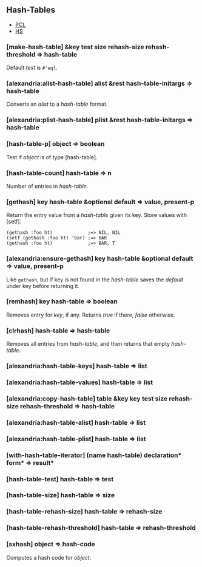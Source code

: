 ## Hash-Tables

* [PCL](http://gigamonkeys.com/book/collections.html#hash-tables)
* [HS](http://www.lispworks.com/documentation/HyperSpec/Body/18_aa.htm)

### [make-hash-table] &key test size rehash-size rehash-threshold => hash-table

Default *test* is `#'eql`.

### [alexandria:alist-hash-table] alist &rest hash-table-initargs => hash-table

Converts an *alist* to a *hash-table* format.

### [alexandria:plist-hash-table] plist &rest hash-table-initargs => hash-table

### [hash-table-p] object => boolean

Test if *object* is of type [hash-table].

### [hash-table-count] hash-table => n

Number of entries in *hash-table*.

### [gethash] key hash-table &optional default => value, present-p

Return the entry value from a *hash-table* given its
key. Store values with [setf].

~~~
(gethash :foo ht)             ;=> NIL, NIL
(setf (gethash :foo ht) 'bar) ;=> BAR
(gethash :foo ht)             ;=> BAR, T
~~~

### [alexandria:ensure-gethash] key hash-table &optional default => value, present-p

Like `gethash`, but if key is not found in the *hash-table*
saves the *default* under key before returning it.

### [remhash] key hash-table => boolean

Removes entry for *key*, if any. Returns *true* if there,
*false* otherwise.

### [clrhash] hash-table => hash-table

Removes all entries from *hash-table*, and then returns that empty *hash-table*.

### [alexandria:hash-table-keys] hash-table => list

### [alexandria:hash-table-values] hash-table => list

### [alexandria:copy-hash-table] table &key key test size rehash-size rehash-threshold => hash-table

### [alexandria:hash-table-alist] hash-table => list

### [alexandria:hash-table-plist] hash-table => list

### [with-hash-table-iterator] \(name hash-table) declaration\* form\* => result\*

### [hash-table-test] hash-table => test

### [hash-table-size] hash-table => size

### [hash-table-rehash-size] hash-table => rehash-size

### [hash-table-rehash-threshold] hash-table => rehash-threshold

### [sxhash] object => hash-code

Computes a hash code for *object*.
